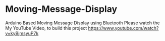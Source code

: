 # Moving-Message-Display
Arduino Based Moving Message Display using Bluetooth
Please watch the My YouTube Video, to build this project
https://www.youtube.com/watch?v=kyBjmsyuP7k

